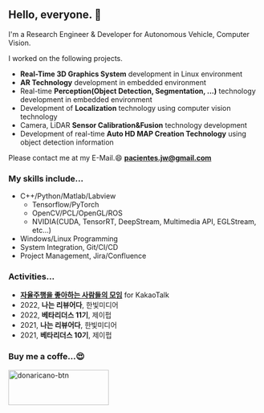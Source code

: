 ## Hello, everyone. 👋

I'm a Research Engineer & Developer for Autonomous Vehicle, Computer Vision.

I worked on the following projects.

- **Real-Time 3D Graphics System** development in Linux environment
- **AR Technology** development in embedded environment
- Real-time **Perception(Object Detection, Segmentation, ...)** technology development in embedded environment
- Development of **Localization** technology using computer vision technology
- Camera, LiDAR **Sensor Calibration&Fusion** technology development
- Development of real-time **Auto HD MAP Creation Technology** using object detection information

Please contact me at my E-Mail.😄 **pacientes.jw@gmail.com**

### My skills include...

- C++/Python/Matlab/Labview
  - Tensorflow/PyTorch
  - OpenCV/PCL/OpenGL/ROS
  - NVIDIA(CUDA, TensorRT, DeepStream, Multimedia API, EGLStream, etc...)
- Windows/Linux Programming
- System Integration, Git/CI/CD
- Project Management, Jira/Confluence

### Activities...

- [**자율주행을 좋아하는 사람들의 모임**](https://open.kakao.com/o/geMJ6H2) for KakaoTalk
- 2022, **나는 리뷰어다**, 한빛미디어
- 2022, **베타리더스 11기**, 제이펍
- 2021, **나는 리뷰어다**, 한빛미디어
- 2021, **베타리더스 10기**, 제이펍

### Buy me a coffe...😍

<a href="https://donaricano.com/mypage/1540147667_Vv_mq4" target="_blank"><img src="https://d1u4yishnma8v5.cloudfront.net/donarincano_gift.png" alt="donaricano-btn" style="height: 70px !important;width: 200px !important;" /></a>
